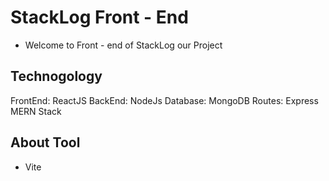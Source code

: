 # StackLog Front - End

- Welcome to Front - end of StackLog our Project

## Technogology

FrontEnd: ReactJS
BackEnd: NodeJs
Database: MongoDB
Routes: Express
MERN Stack

## About Tool
- Vite
